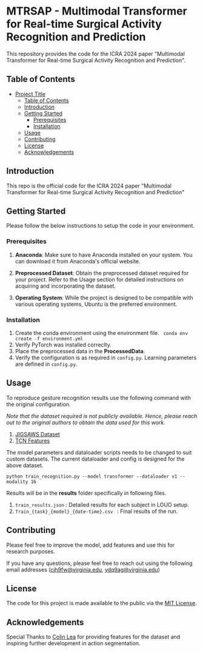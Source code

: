 # MTRSAP - Multimodal Transformer for Real-time Surgical Activity Recognition and Prediction

This repository provides the code for the ICRA 2024 paper "Multimodal Transformer for Real-time Surgical Activity Recognition and Prediction".

## Table of Contents

- [Project Title](#project-title)
  - [Table of Contents](#table-of-contents)
  - [Introduction](#introduction)
  - [Getting Started](#getting-started)
    - [Prerequisites](#prerequisites)
    - [Installation](#installation)
  - [Usage](#usage)
  - [Contributing](#contributing)
  - [License](#license)
  - [Acknowledgements](#acknowledgements)

## Introduction

This repo is the official code for the ICRA 2024 paper "Multimodal Transformer for Real-time Surgical Activity Recognition and Prediction"

## Getting Started

Please follow the below instructions to setup the code in your environment.

### Prerequisites

1. **Anaconda**: Make sure to have Anaconda installed on your system. You can download it from Anaconda's official website.

2. **Preprocessed Dataset**: Obtain the preprocessed dataset required for your project. Refer to the Usage section for detailed instructions on acquiring and incorporating the dataset.

3. **Operating System**: While the project is designed to be compatible with various operating systems, Ubuntu is the preferred environment.


### Installation

1. Create the conda environment using the environment file. ``` conda env create -f environment.yml```
2. Verify PyTorch was installed correclty.
3. Place the preprocessed data in the **ProcessedData**.
4. Verify the configuration is as required in ```config.py```. Learning parameters are defined in ```config.py```.

## Usage


To reproduce gesture recognition results use the following command with the original configuration.

*Note that the dataset required is not publicly available. Hence, please reach out to the original authors to obtain the data used for this work.*
1. [JIGSAWS Dataset](https://cirl.lcsr.jhu.edu/research/hmm/datasets/jigsaws_release/)
2. [TCN Features](https://github.com/colincsl/TemporalConvolutionalNetworks/tree/master)

The model parameters and dataloader scripts needs to be changed to suit custom datasets. The current dataloader and config is designed for the above dataset. 

``` python train_recognition.py --model transformer --dataloader v1 --modality 16 ```

Results will be in the **results** folder specifically in following files.
1. ```train_results.json``` : Detailed results for each subject in LOUO setup.
2. ```Train_{task}_{model}_{date-time}.csv ``` : Final results of the run.


## Contributing

Please feel free to improve the model, add features and use this for research purposes.

If you have any questions, please feel free to reach out using the following email addresses (cjh9fw@virginia.edu, ydq9ag@virginia.edu)
## License

The code for this project is made available to the public via the  [MIT License](https://opensource.org/licenses/MIT).

## Acknowledgements

Special Thanks to [Colin Lea](https://github.com/colincsl/TemporalConvolutionalNetworks/tree/master) for providing features for the dataset and inspiring further development in action segmentation. 

